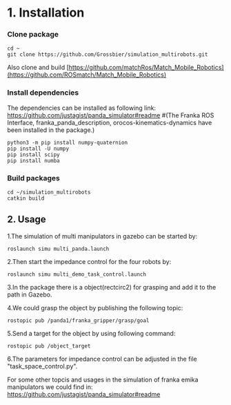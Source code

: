 # 1. Installation
### Clone package
```
cd ~
git clone https://github.com/Grossbier/simulation_multirobots.git
```
Also clone and build [https://github.com/matchRos/Match_Mobile_Robotics](https://github.com/ROSmatch/Match_Mobile_Robotics)

### Install dependencies
The dependencies can be installed as following link:
https://github.com/justagist/panda_simulator#readme #(The Franka ROS Interface, franka_panda_description, orocos-kinematics-dynamics have been installed in the package.)
```
python3 -m pip install numpy-quaternion
pip install -U numpy
pip install scipy
pip install numba
```

### Build packages
```
cd ~/simulation_multirobots
catkin build
```

## 2. Usage
1.The simulation of multi manipulators in gazebo can be started by:
```
roslaunch simu multi_panda.launch
```
2.Then start the impedance control for the four robots by:
```
roslaunch simu multi_demo_task_control.launch
```
3.In the package there is a object(rectcirc2) for grasping and add it to the path in Gazebo.

4.We could grasp the object by publishing the following topic:
```
rostopic pub /panda1/franka_gripper/grasp/goal
```
5.Send a target for the object by using following command:
```
rostopic pub /object_target
```
6.The parameters for impedance control can be adjusted in the file "task_space_control.py".

For some other topcis and usages in the simulation of franka emika manipulators we could find in:
https://github.com/justagist/panda_simulator#readme
